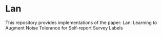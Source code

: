 # Lan
This repository provides implementations of the paper: Lan: Learning to Augment Noise Tolerance for Self-report Survey Labels
